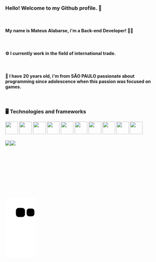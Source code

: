 ### Hello! Welcome to my Github profile. 👋
<br/>

#### My name is Mateus Alabarse, i'm a Back-end Developer! 🧙‍♂️
<br/>

#### ⚙️ I currently work in the field of international trade.
<br/>

#### 💬 I have 20 years old, i'm from SÃO PAULO passionate about programming since adolescence when this passion was focused on games. 
<br/>

### 🖥️ Technologies and frameworks

<div>
 <kbd>
<img src="https://cdn.jsdelivr.net/gh/devicons/devicon/icons/java/java-original.svg" width="40"  height="40"/></kbd> <kbd><img src="https://cdn.jsdelivr.net/gh/devicons/devicon/icons/spring/spring-original-wordmark.svg" width="40" height="40" /></kbd> <kbd><img src="https://cdn.jsdelivr.net/gh/devicons/devicon/icons/html5/html5-original-wordmark.svg" width="40" height="40" /></kbd> <kbd><img src="https://cdn.jsdelivr.net/gh/devicons/devicon/icons/css3/css3-original-wordmark.svg" width="40" height="40"/></kbd> <kbd><img src="https://cdn.jsdelivr.net/gh/devicons/devicon/icons/javascript/javascript-original.svg" width="40" height="40"/></kbd> <kbd><img src="https://cdn.jsdelivr.net/gh/devicons/devicon/icons/mysql/mysql-plain-wordmark.svg" width="40" height="40"/></kbd> <kbd><img src="https://cdn.jsdelivr.net/gh/devicons/devicon/icons/lua/lua-original-wordmark.svg" width="40" height="40"/></kbd>  <kbd><img src="https://cdn.jsdelivr.net/gh/devicons/devicon/icons/git/git-original-wordmark.svg" width="40" height="40"/></kbd> <kbd><img src="https://cdn.jsdelivr.net/gh/devicons/devicon/icons/github/github-original.svg" width="40" height="40"/></kbd>  <kbd><img src="https://cdn.jsdelivr.net/gh/devicons/devicon/icons/linux/linux-original.svg" width="40" height="40"/></kbd>
<div>

 <br/>

 <div style="display:flex;">
<img align="left" src="https://github-readme-stats-sigma-five.vercel.app/api/top-langs/?username=Alabarse&theme=react&line_height=40&hide=css"/>
  <br/>
  <img  height="180em" src="https://github-readme-stats-sigma-five.vercel.app/api?username=Alabarse&show_icons=true&theme=dracula&include_all_commits=true&count_private=true"/> 
</div>

<!-- <[Snake animation](https://github.com/Alabarse/Alabarse/blob/output/github-contribution-grid-snake.svg) // ![snake gif] (https://github.com/Alabarse/Alabarse/blob/output/github-contribution-grid-snake.gif)-->

  
  
 <img src="https://github.com/Alabarse/Alabarse/raw/output/github-contribution-grid-snake.svg" alt="mishmanners snake gif" style="max-width: 100%;">
 
<!--
**Alabarse/Alabarse** is a ✨ _special_ ✨ repository because its `README.md` (this file) appears on your GitHub profile.

Here are some ideas to get you started:

- 🔭 I’m currently working on ...
-  I’m currently learning ...
- 👯 I’m looking to collaborate on ...
- 🤔 I’m looking for help with ...
- 💬 Ask me about ...
- 📫 How to reach me: ...
- 😄 Pronouns: ...
- ⚡ Fun fact: ...
-->
